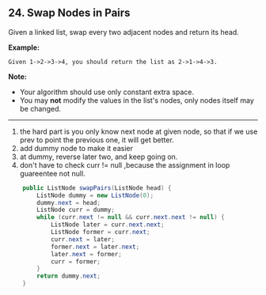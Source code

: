 ## 24. Swap Nodes in Pairs

Given a linked list, swap every two adjacent nodes and return its head.

**Example:**

```
Given 1->2->3->4, you should return the list as 2->1->4->3.
```

**Note:**

- Your algorithm should use only constant extra space.
- You may **not** modify the values in the list's nodes, only nodes itself may be changed.

---

1. the hard part is you only know next node at given node, so that if we use prev to point the previous one, it will get better.
2. add dummy node to make it easier
3. at dummy, reverse later two, and keep going on.
4. don't have to check curr != null ,because the assignment in loop guareentee not null.

```java
    public ListNode swapPairs(ListNode head) {
        ListNode dummy = new ListNode(0);
        dummy.next = head;
        ListNode curr = dummy;
        while (curr.next != null && curr.next.next != null) {
            ListNode later = curr.next.next;
            ListNode former = curr.next;
            curr.next = later;
            former.next = later.next;
            later.next = former;
            curr = former;
        }
        return dummy.next;
    }
```

